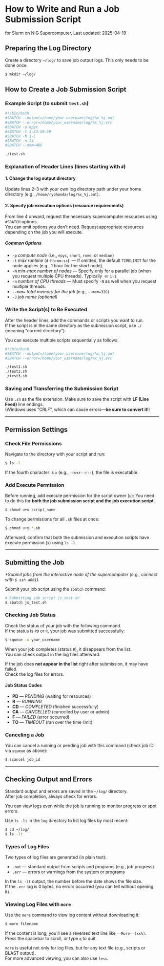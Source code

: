 # How to Write and Run a Job Submission Script  
for Slurm on NIG Supercomputer, Last updated: 2025-04-19

## Preparing the Log Directory  
Create a directory `~/log/` to save job output logs. This only needs to be done once.
```bash
$ mkdir ~/log/
```

## How to Create a Job Submission Script  
### Example Script (to submit `test.sh`)  
```bash
#!/bin/bash
#SBATCH --output=/home/your_username/log/%x_%j.out
#SBATCH --error=/home/your_username/log/%x_%j.err
#SBATCH -p epyc
#SBATCH -t 3-23:59:59
#SBATCH -N 1-1 
#SBATCH -n 24
#SBATCH --mem=48G

./test.sh
```

### Explanation of Header Lines (lines starting with `#`)  
#### 1. Change the log output directory  
Update lines 2–3 with your own log directory path under your home directory (e.g., `/home/ryohonda/log/%x_%j.out`).

#### 2. Specify job execution options (resource requirements)  
From line 4 onward, request the necessary supercomputer resources using `#SBATCH` options.  
You can omit options you don't need. Request appropriate resources depending on the job you will execute.

##### Common Options  
- `-p` *compute node* (i.e,, `epyc`, `short`, `rome`, or `medium`)
- `-t` *max runtime* (`d-hh:mm:ss`). — If omitted, the default `TIMELIMIT` for the node applies (e.g., 1 hour for the *short* node).  
- `-N` *min-max number of nodes* — Specify only for a parallel job (when you request multiple CPU threads). Typically `-N 1-1`.  
- `-n` *number of CPU threads*  — Must specify `-N` as well when you request multiple threads.  
- `--mem=` *total memory for the job* (e.g., `--mem=32G`)
- `-J` *job name (optional)*

### Write the Script(s) to Be Executed  
After the header lines, add the commands or scripts you want to run.  
If the script is in the same directory as the submission script, use `./` (meaning "current directory").

You can execute multiple scripts sequentially as follows:
```bash
#!/bin/bash
#SBATCH --output=/home/your_username/log/%x_%j.out
#SBATCH --error=/home/your_username/log/%x_%j.err

./test1.sh
./test2.sh
./test3.sh
```

### Saving and Transferring the Submission Script  
Use `.sh` as the file extension.
Make sure to save the script with **LF (Line Feed)** line endings.  
(Windows uses "CRLF", which can cause errors—**be sure to convert it**!)  

---

## Permission Settings  
### Check File Permissions  
Navigate to the directory with your script and run:
```bash
$ ls -l
```
If the fourth character is `x` (e.g., `-rwxr--r--`), the file is executable.

### Add Execute Permission  
Before running, add execute permission for the script owner (`u`):
You need to do this for **both the job submission script and the job execution script**.
```bash
$ chmod u+x script_name
```
To change permissions for all `.sh` files at once:
```bash
$ chmod u+x *.sh
```
Afterward, confirm that both the submission and execution scripts have execute permission (`x`) using `ls -l`.

---

## Submitting the Job  
*\*Submit jobs from the interactive node of the supercomputer (e.g., connect with `$ ssh a001`).*

Submit your job script using the `sbatch` command:
```bash
# Submitting job script js_test.sh
$ sbatch js_test.sh
```

### Checking Job Status  
Check the status of your job with the following command.  
If the status is `PD` or `R`, your job was submitted successfully:
```bash
$ squeue -u your_username
```
When your job completes (status `R`), it disappears from the list.  
You can check output in the log files afterward.

If the job does **not appear in the list** right after submission, it may have failed.  
Check the log files for errors.

#### Job Status Codes  
- **PD** — *PENDING* (waiting for resources)  
- **R** — *RUNNING*  
- **CD** — *COMPLETED* (finished successfully)  
- **CA** — *CANCELLED* (cancelled by user or admin)  
- **F** — *FAILED* (error occurred)  
- **TO** — *TIMEOUT* (ran over the time limit)

### Canceling a Job  
You can cancel a running or pending job with this command (check job ID via `squeue` as above):
```bash
$ scancel job_id
```

---

## Checking Output and Errors  
Standard output and errors are saved in the `~/log/` directory.  
After job completion, always check for errors.

You can view logs even while the job is running to monitor progress or spot errors.

Use `ls -lt` in the `log` directory to list log files by most recent:
```bash
$ cd ~/log/
$ ls -lt
```

### Types of Log Files  
Two types of log files are generated (in plain text):
- `.out` — standard output from scripts and programs (e.g., job progress)  
- `.err` — errors or warnings from the system or programs

In the `ls -lt` output, the number before the date shows the file size.  
If the `.err` log is 0 bytes, no errors occurred (you can tell without opening it).

### Viewing Log Files with `more`  
Use the `more` command to view log content without downloading it:
```bash
$ more filename
```
If the content is long, you'll see a reversed text line like `--More--(xx%)`.  
Press the spacebar to scroll, or type `q` to quit.

`more` is useful not only for log files, but for any text file (e.g., scripts or BLAST output).  
For more advanced viewing, you can also use `less`.
